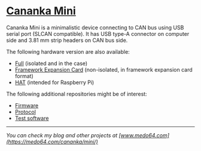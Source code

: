 [Cananka Mini](https://medo64.com/cananka/)
===========================================

Cananka Mini is a minimalistic device connecting to CAN bus using USB serial
port (SLCAN compatible). It has USB type-A connector on computer side and 3.81
mm strip headers on CAN bus side.

The following hardware version are also available:
* [Full](https://github.com/medo64/Cananka) (isolated and in the case)
* [Framework Expansion Card](https://github.com/medo64/CanankaFEC) (non-isolated, in framework expansion card format)
* [HAT](https://github.com/medo64/CanankaHAT) (intended for Raspberry Pi)

The following additional repositories might be of interest:
* [Firmware](https://github.com/medo64/Cananka.Firmware)
* [Protocol](https://github.com/medo64/Cananka.Firmware/blob/main/PROTOCOL.md)
* [Test software](https://github.com/medo64/Cananka.Software)


---

*You can check my blog and other projects at [www.medo64.com](https://medo64.com/cananka/mini/)*

